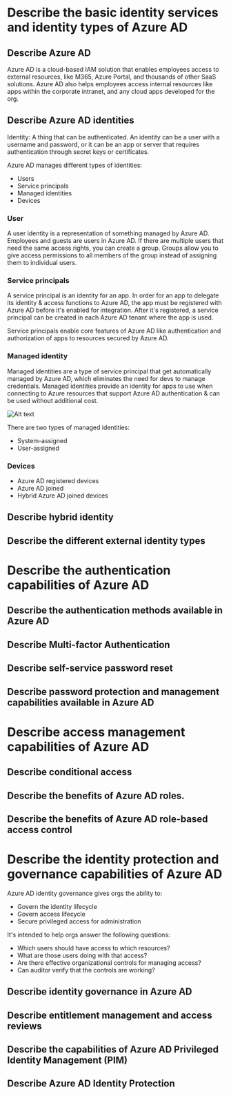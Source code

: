 # Describe the basic identity services and identity types of Azure AD
## Describe Azure AD
Azure AD is a cloud-based IAM solution that enables employees access to external resources, like M365, Azure Portal, and thousands of other SaaS solutions. Azure AD also helps employees access internal resources like apps within the corporate intranet, and any cloud apps developed for the org. 

## Describe Azure AD identities
Identity: A thing that can be authenticated. An identity can be a user with a username and password, or it can be an app or server that requires authentication through secret keys or certificates.

Azure AD manages different types of identities: 
- Users
- Service principals
- Managed identities
- Devices

### User
A user identity is a representation of something managed by Azure AD. Employees and guests are users in Azure AD. If there are multiple users that need the same access rights, you can create a group. Groups allow you to give access permissions to all members of the group instead of assigning them to individual users.

### Service principals
A service principal is an identity for an app. In order for an app to delegate its identity & access functions to Azure AD, the app must be registered with Azure AD before it's enabled for integration. After it's registered, a service principal can be created in each Azure AD tenant where the app is used. 

Service principals enable core features of Azure AD like authentication and authorization of apps to resources secured by Azure AD.

### Managed identity
Managed identities are a type of service principal that get automatically managed by Azure AD, which eliminates the need for devs to manage credentials. Managed identities provide an identity for apps to use when connecting to Azure resources that support Azure AD authentication & can be used without additional cost.

![Alt text](https://learn.microsoft.com/en-us/training/wwl-sci/explore-basic-services-identity-types/media/when-use-managed-identities-expanded.png#lightbox)

There are two types of managed identities:
- System-assigned
- User-assigned

### Devices

- Azure AD registered devices
- Azure AD joined
- Hybrid Azure AD joined devices



## Describe hybrid identity

## Describe the different external identity types

# Describe the authentication capabilities of Azure AD
## Describe the authentication methods available in Azure AD

## Describe Multi-factor Authentication

## Describe self-service password reset

## Describe password protection and management capabilities available in Azure AD

# Describe access management capabilities of Azure AD
## Describe conditional access

## Describe the benefits of Azure AD roles.

## Describe the benefits of Azure AD role-based access control



# Describe the identity protection and governance capabilities of Azure AD
Azure AD identity governance gives orgs the ability to:
- Govern the identity lifecycle
- Govern access lifecycle
- Secure privileged access for administration

It's intended to help orgs answer the following questions:
- Which users should have access to which resources?
- What are those users doing with that access?
- Are there effective organizational controls for managing access?
- Can auditor verify that the controls are working?

## Describe identity governance in Azure AD

## Describe entitlement management and access reviews

## Describe the capabilities of Azure AD Privileged Identity Management (PIM)

## Describe Azure AD Identity Protection
